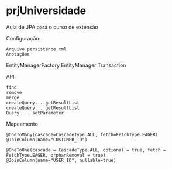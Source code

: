 prjUniversidade
===============

Aula de JPA para o curso de extensão


Configuração:

	Arquivo persistence.xml
	Anotações
EntityManagerFactory
EntityManager
Transaction

API:

	find
	remove
	merge
	createQuery....getResultList	
	createQuery....getResultList	
	Query ... setParameter


Mapeamento

    @OneToMany(cascade=CascadeType.ALL, fetch=FetchType.EAGER)
    @JoinColumn(name="CUSTOMER_ID")

    @OneToOne(cascade = CascadeType.ALL, optional = true, fetch = FetchType.EAGER, orphanRemoval = true)
    @JoinColumn(name="USER_ID", nullable=true)

